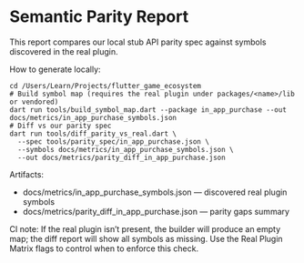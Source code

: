 # Semantic Parity Report

This report compares our local stub API parity spec against symbols discovered in the real plugin.

How to generate locally:

```
cd /Users/Learn/Projects/flutter_game_ecosystem
# Build symbol map (requires the real plugin under packages/<name>/lib or vendored)
dart run tools/build_symbol_map.dart --package in_app_purchase --out docs/metrics/in_app_purchase_symbols.json
# Diff vs our parity spec
dart run tools/diff_parity_vs_real.dart \
  --spec tools/parity_spec/in_app_purchase.json \
  --symbols docs/metrics/in_app_purchase_symbols.json \
  --out docs/metrics/parity_diff_in_app_purchase.json
```

Artifacts:

-    docs/metrics/in_app_purchase_symbols.json — discovered real plugin symbols
-    docs/metrics/parity_diff_in_app_purchase.json — parity gaps summary

CI note: If the real plugin isn’t present, the builder will produce an empty map; the diff report will show all symbols as missing. Use the Real Plugin Matrix flags to control when to enforce this check.
